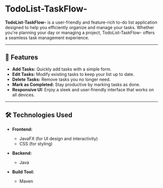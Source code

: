 # TodoList-TaskFlow-  

**TodoList-TaskFlow-** is a user-friendly and feature-rich to-do list application designed to help you efficiently organize and manage your tasks. Whether you're planning your day or managing a project, TodoList-TaskFlow- offers a seamless task management experience.  

---

## 🚀 Features  

- **Add Tasks:** Quickly add tasks with a simple form.  
- **Edit Tasks:** Modify existing tasks to keep your list up to date.  
- **Delete Tasks:** Remove tasks you no longer need.  
- **Mark as Completed:** Stay productive by marking tasks as done.    
- **Responsive UI:** Enjoy a sleek and user-friendly interface that works on all devices.  

---

## 🛠️ Technologies Used  

- **Frontend:**  
  - JavaFX (for UI design and interactivity)  
  - CSS (for styling)  

- **Backend:**  
  - Java  

- **Build Tool:**  
  - Maven  
